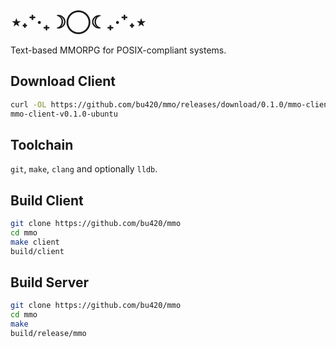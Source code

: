 # ⋆˖⁺‧₊☽◯☾₊‧⁺˖⋆
Text-based MMORPG for POSIX-compliant systems.

## Download Client
```sh
curl -OL https://github.com/bu420/mmo/releases/download/0.1.0/mmo-client-v0.1.0-ubuntu
mmo-client-v0.1.0-ubuntu
```

## Toolchain
`git`, `make`, `clang` and optionally `lldb`.

## Build Client
```sh
git clone https://github.com/bu420/mmo
cd mmo
make client
build/client
```

## Build Server
```sh
git clone https://github.com/bu420/mmo
cd mmo
make
build/release/mmo
```
